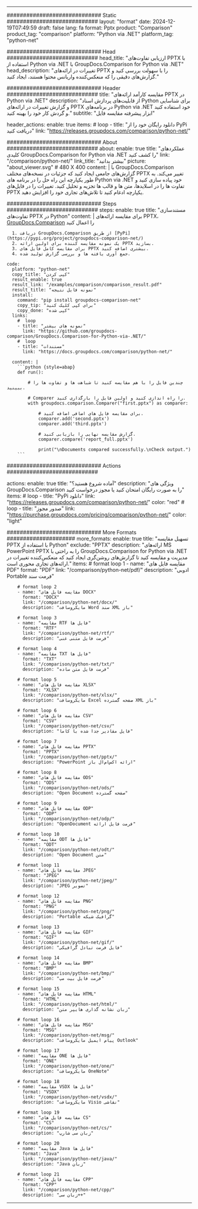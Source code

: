 
---
############################# Static ############################
layout: "format"
date:  2024-12-19T07:49:59
draft: false
lang: fa
format: Pptx
product: "Comparison"
product_tag: "comparison"
platform: "Python via .NET"
platform_tag: "python-net"

############################# Head ############################
head_title: "ارزیابی تفاوت‌های PPTX با استفاده از Python via .NET با GroupDocs.Comparison for Python via .NET"
head_description: "تغییرات در ارائه‌های PPTX را با سهولت بررسی کنید و گزارش‌های دقیقی را که منعکس‌کننده واریانس محتوا هستند، ایجاد کنید."

############################# Header ############################
title: "مقایسه کارآمد ارائه‌های PPTX در Python via .NET" 
description: "از قابلیت‌های پردازش اسناد Python برای شناسایی و گزارش تغییرات در ارائه‌های PPTX در برنامه‌های Python via .NET خود استفاده کنید و گردش کار خود را بهینه کنید."
subtitle: "ابزار پیشرفته مقایسه فایل" 

header_actions:
  enable: true
  items:
    #  loop
    - title: "دانلود رایگان خود را از PyPi دریافت کنید"
      link: "https://releases.groupdocs.com/comparison/python-net/"
      
############################# About ############################
about:
    enable: true
    title: "عملکردهای کلیدی GroupDocs.Comparison for Python via .NET را کشف کنید"
    link: "/comparison/python-net/"
    link_title: "بیشتر بدانید"
    picture: "about_viewer.svg" # 480 X 400
    content: |
       با GroupDocs.Comparison گزارش‌های جامعی ایجاد کنید که جزئیات در نسخه‌های مختلف PPTX تغییر می‌کند. به طور یکپارچه این راه حل را در برنامه های Python via .NET خود پیاده سازی کنید و تفاوت ها را در اسلایدها، متن ها و قالب ها تجزیه و تحلیل کنید. تغییرات را در فایل‌های PPTX یکپارچه ادغام کنید تا تلاش‌های تجاری خود را افزایش دهید.

############################# Steps ############################
steps:
    enable: true
    title: "مستندسازی تفاوت‌های PPTX در Python"
    content: |
      برای مقایسه ارائه‌های PPTX، [GroupDocs.Comparison](https://products.groupdocs.com/comparison/python-net/) را اعمال کنید
      
      1. دریافت GroupDocs.Comparison از طریق [PyPi](https://pypi.org/project/groupdocs-comparison-net/)
      2. یک نمونه مقایسه کننده برای اولین ارائه PPTX بسازید.
      3. برای مقایسه کامل فایل های PPTX بیشتری اضافه کنید.
      4. جمع آوری یافته ها و بررسی گزارش تولید شده.
   
    code:
      platform: "python-net"
      copy_title: "کپی کردن"
      result_enable: true
      result_link: "/examples/comparison/comparison_result.pdf"
      result_title: "نمونه فایل نتیجه"
      install:
        command: "pip install groupdocs-comparison-net"
        copy_tip: "برای کپی کلیک کنید"
        copy_done: "کپی شده"
      links:
        #  loop
        - title: "نمونه های بیشتر"
          link: "https://github.com/groupdocs-comparison/GroupDocs.Comparison-for-Python-via-.NET/"
        #  loop
        - title: "مستندات"
          link: "https://docs.groupdocs.com/comparison/python-net/"
          
      content: |
        ```python {style=abap}
        def run():

            # چندین فایل را با هم مقایسه کنید تا شباهت ها و تفاوت ها را ببینید.

            # Comparer را راه اندازی کنید و اولین فایل را بارگذاری کنید.
            with groupdocs.comparison.Comparer("first.pptx") as comparer:

                # برای مقایسه فایل های اضافی اضافه کنید.
                comparer.add('second.pptx')
                comparer.add('third.pptx')

                # گزارش مقایسه نهایی را بازیابی کنید.
                comparer.compare('report_full.pptx')

                print("\nDocuments compared successfully.\nCheck output.")
        ```            

############################# Actions ############################

actions:
  enable: true
  title: "آماده شروع هستید؟"
  description: "ویژگی های GroupDocs.Comparison را به صورت رایگان امتحان کنید یا مجوز درخواست کنید"
  items:
    #  loop
    - title: "PyPi دانلود"
      link: "https://releases.groupdocs.com/comparison/python-net/"
      color: "red"
        #  loop
    - title: "صدور مجوز"
      link: "https://purchase.groupdocs.com/pricing/comparison/python-net/"
      color: "light"


############################# More Formats #####################
more_formats:
    enable: true
    title: "تسهیل مقایسه PPTX با استفاده از Python"
    exclude: "PPTX"
    description: "ارائه‌های MS PowerPoint PPTX را به راحتی با GroupDocs.Comparison for Python via .NET مدیریت و مقایسه کنید تا گزارش‌های روشن‌گری ایجاد کنید که منعکس‌کننده تغییرات در ارائه‌های تجاری محوری است."
    items: 
        # format loop 1
        - name: "مقایسه فایل های PDF"
          format: "PDF"
          link: "/comparison/python-net/pdf/"
          description: "ادوبی Portable فرمت سند"

        # format loop 2
        - name: "مقایسه فایل های DOCX"
          format: "DOCX"
          link: "/comparison/python-net/docx/"
          description: "مایکروسافت Word سند XML باز"

        # format loop 3
        - name: "مقایسه RTF فایل ها"
          format: "RTF"
          link: "/comparison/python-net/rtf/"
          description: "فرمت فایل متنی غنی"

        # format loop 4
        - name: "مقایسه TXT فایل ها"
          format: "TXT"
          link: "/comparison/python-net/txt/"
          description: "فرمت فایل متن ساده"

        # format loop 5
        - name: "مقایسه فایل های XLSX"
          format: "XLSX"
          link: "/comparison/python-net/xlsx/"
          description: "مایکروسافت Excel صفحه گسترده XML باز"

        # format loop 6
        - name: "مقایسه فایل های CSV"
          format: "CSV"
          link: "/comparison/python-net/csv/"
          description: "فایل مقادیر جدا شده با کاما"

        # format loop 7
        - name: "مقایسه فایل های PPTX"
          format: "PPTX"
          link: "/comparison/python-net/pptx/"
          description: "PowerPoint ارائه اکس‌ام‌ال باز"

        # format loop 8
        - name: "مقایسه فایل های ODS"
          format: "ODS"
          link: "/comparison/python-net/ods/"
          description: "Open Document صفحه گسترده"

        # format loop 9
        - name: "مقایسه فایل های ODP"
          format: "ODP"
          link: "/comparison/python-net/odp/"
          description: "OpenDocument فرمت فایل ارائه"

        # format loop 10
        - name: "مقایسه ODT فایل ها"
          format: "ODT"
          link: "/comparison/python-net/odt/"
          description: "Open Document متن"

        # format loop 11
        - name: "مقایسه فایل های JPEG"
          format: "JPEG"
          link: "/comparison/python-net/jpeg/"
          description: "JPEG تصویر"

        # format loop 12
        - name: "مقایسه فایل های PNG"
          format: "PNG"
          link: "/comparison/python-net/png/"
          description: "Portable گرافیک شبکه"

        # format loop 13
        - name: "مقایسه فایل های GIF"
          format: "GIF"
          link: "/comparison/python-net/gif/"
          description: "فایل فرمت تبادل گرافیکی"

        # format loop 14
        - name: "مقایسه فایل های BMP"
          format: "BMP"
          link: "/comparison/python-net/bmp/"
          description: "فرمت فایل بیت مپ"

        # format loop 15
        - name: "مقایسه فایل های HTML"
          format: "HTML"
          link: "/comparison/python-net/html/"
          description: "زبان نشانه گذاری هایپر متن"

        # format loop 16
        - name: "مقایسه فایل های MSG"
          format: "MSG"
          link: "/comparison/python-net/msg/"
          description: "پیام ایمیل مایکروسافت Outlook"

        # format loop 17
        - name: "مقایسه ONE فایل ها"
          format: "ONE"
          link: "/comparison/python-net/one/"
          description: "مایکروسافت OneNote"

        # format loop 18
        - name: "مقایسه VSDX فایل ها"
          format: "VSDX"
          link: "/comparison/python-net/vsdx/"
          description: "مایکروسافت Visio نقاشی"

        # format loop 19
        - name: "مقایسه فایل های CS"
          format: "CS"
          link: "/comparison/python-net/cs/"
          description: "زبان سی شارپ"

        # format loop 20
        - name: "مقایسه Java فایل ها"
          format: "Java"
          link: "/comparison/python-net/java/"
          description: "Java زبان"
          
        # format loop 21
        - name: "مقایسه فایل های CPP"
          format: "CPP"
          link: "/comparison/python-net/cpp/"
          description: "زبان سی++"
---